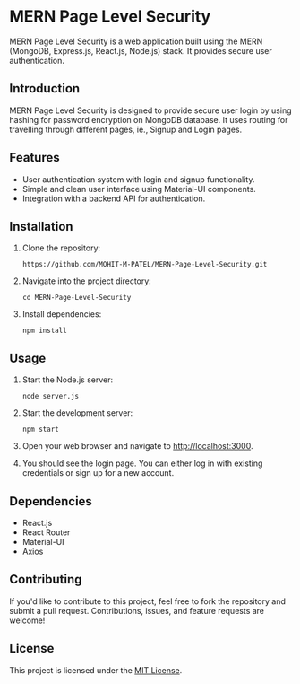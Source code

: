 # MERN Page Level Security

MERN Page Level Security is a web application built using the MERN (MongoDB, Express.js, React.js, Node.js) stack. It provides secure user authentication.

## Introduction

MERN Page Level Security is designed to provide secure user login by using hashing for password encryption on MongoDB database. It uses routing for travelling through different pages, ie., Signup and Login pages.  

## Features

- User authentication system with login and signup functionality.
- Simple and clean user interface using Material-UI components.
- Integration with a backend API for authentication.

## Installation

1. Clone the repository:

    ```
    https://github.com/MOHIT-M-PATEL/MERN-Page-Level-Security.git
    ```

2. Navigate into the project directory:

    ```
    cd MERN-Page-Level-Security
    ```

3. Install dependencies:

    ```
    npm install
    ```

## Usage

1. Start the Node.js server:

    ```
    node server.js
    ```

2. Start the development server:

    ```
    npm start
    ```

3. Open your web browser and navigate to [http://localhost:3000](http://localhost:3000).

4. You should see the login page. You can either log in with existing credentials or sign up for a new account.

## Dependencies

- React.js
- React Router
- Material-UI
- Axios

## Contributing

If you'd like to contribute to this project, feel free to fork the repository and submit a pull request. Contributions, issues, and feature requests are welcome!

## License

This project is licensed under the [MIT License](LICENSE).
